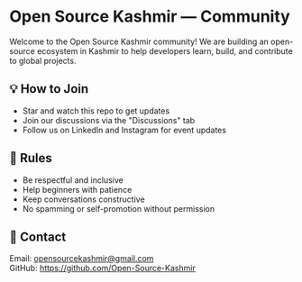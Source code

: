 # Open Source Kashmir — Community

Welcome to the Open Source Kashmir community! We are building an open-source ecosystem in Kashmir to help developers learn, build, and contribute to global projects.

## 💡 How to Join
- Star and watch this repo to get updates
- Join our discussions via the "Discussions" tab
- Follow us on LinkedIn and Instagram for event updates

## 📜 Rules
- Be respectful and inclusive
- Help beginners with patience
- Keep conversations constructive
- No spamming or self-promotion without permission

## 📩 Contact
Email: opensourcekashmir@gmail.com  
GitHub: https://github.com/Open-Source-Kashmir

